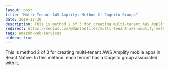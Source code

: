 ```yaml
---
layout: post
title: "Multi-Tenant AWS Amplify: Method 2: Cognito Groups"
date: 2019-12-30
description: This is method 2 of 3 for creating multi-tenant AWS Amplify mobile apps in React Native. In this method, each tenant has a Cognito group associated with it.
redirect: https://medium.com/@dantasfiles/multi-tenant-aws-amplify-method-2-cognito-groups-38b40ace2e9e
tags: amazon-web-services
hidden: true
---
```


This is method 2 of 3 for creating multi-tenant AWS Amplify mobile apps in React Native. In this method, each tenant has a Cognito group associated with it.

